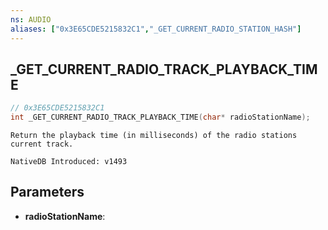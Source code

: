 ```yaml
---
ns: AUDIO
aliases: ["0x3E65CDE5215832C1","_GET_CURRENT_RADIO_STATION_HASH"]
---
```

## _GET_CURRENT_RADIO_TRACK_PLAYBACK_TIME

```c
// 0x3E65CDE5215832C1
int _GET_CURRENT_RADIO_TRACK_PLAYBACK_TIME(char* radioStationName);
```

```
Return the playback time (in milliseconds) of the radio stations current track. 

NativeDB Introduced: v1493
```

## Parameters
* **radioStationName**:
